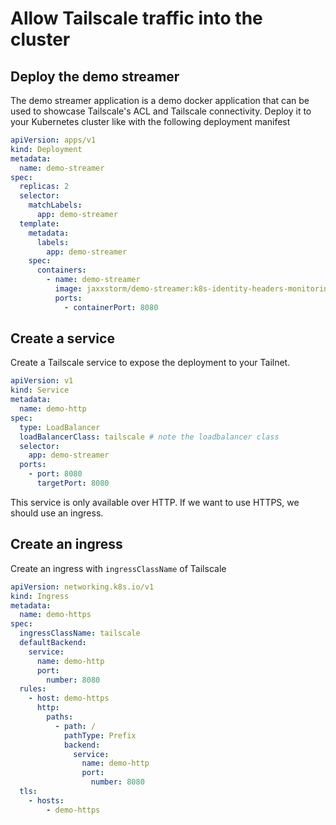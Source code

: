 # Allow Tailscale traffic into the cluster

## Deploy the demo streamer

The demo streamer application is a demo docker application that can be used to showcase Tailscale's ACL and Tailscale connectivity. Deploy it to your Kubernetes cluster like with the following deployment manifest

```yaml
apiVersion: apps/v1
kind: Deployment
metadata:
  name: demo-streamer
spec:
  replicas: 2
  selector:
    matchLabels:
      app: demo-streamer 
  template:
    metadata:
      labels:
        app: demo-streamer
    spec:
      containers:
        - name: demo-streamer
          image: jaxxstorm/demo-streamer:k8s-identity-headers-monitoring
          ports:
            - containerPort: 8080

```

## Create a service

Create a Tailscale service to expose the deployment to your Tailnet.

```yaml
apiVersion: v1
kind: Service
metadata:
  name: demo-http
spec:
  type: LoadBalancer
  loadBalancerClass: tailscale # note the loadbalancer class
  selector:
    app: demo-streamer
  ports:
    - port: 8080
      targetPort: 8080

```

This service is only available over HTTP. If we want to use HTTPS, we should use an ingress.

## Create an ingress

Create an ingress with `ingressClassName` of Tailscale

```yaml
apiVersion: networking.k8s.io/v1
kind: Ingress
metadata:
  name: demo-https
spec:
  ingressClassName: tailscale
  defaultBackend:
    service:
      name: demo-http
      port:
        number: 8080
  rules:
    - host: demo-https
      http:
        paths:
          - path: /
            pathType: Prefix
            backend:
              service:
                name: demo-http 
                port:
                  number: 8080
  tls:
    - hosts:
        - demo-https
```
